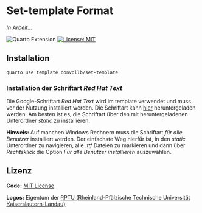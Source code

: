 # Set-template Format

*In Arbeit...*

![Quarto Extension](https://img.shields.io/badge/quarto-extension-blue)
[![License: MIT](https://img.shields.io/badge/license-MIT-yellow.svg)](LICENSE)

## Installation

```bash
quarto use template donvollb/set-template
```

### Installation der Schriftart *Red Hat Text*

Die Google-Schriftart *Red Hat Text* wird im template verwendet und muss vor der Nutzung installiert werden. Die Schriftart kann [hier](https://fonts.google.com/specimen/Red+Hat+Text) heruntergeladen werden. Am besten ist es, die Schriftart über den mit heruntergeladenen Unterordner *static* zu installieren.

**Hinweis:** Auf manchen Windows Rechnern muss die Schriftart *für alle Benutzer* installiert werden. Der einfachste Weg hierfür ist, in den *static* Unterordner zu navigieren, alle *.ttf* Dateien zu markieren und dann über *Rechtsklick* die Option *Für alle Benutzer installieren* auszuwählen. 

## Lizenz

**Code:** [MIT License](LICENSE)

**Logos:** Eigentum der [RPTU (Rheinland-Pfälzische Technische Universität Kaiserslautern-Landau)](https://rptu.de)